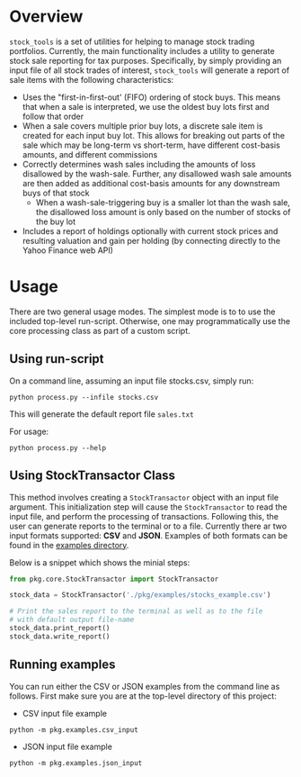 # Overview

`stock_tools` is a set of utilities for helping to manage stock trading portfolios. Currently, the main functionality includes a utility to generate stock sale reporting for tax purposes. Specifically, by simply providing an input file of all stock trades of interest, `stock_tools` will generate a report of sale items with the following characteristics:
- Uses the "first-in-first-out' (FIFO) ordering of stock buys. This means that when a sale is interpreted, we use the oldest buy lots first and follow that order
- When a sale covers multiple prior buy lots, a discrete sale item is created for each input buy lot. This allows for breaking out parts of the sale which may be long-term vs short-term, have different cost-basis amounts, and different commissions
- Correctly determines wash sales including the amounts of loss disallowed by the wash-sale. Further, any disallowed wash sale amounts are then added as additional cost-basis amounts for any downstream buys of that stock
    - When a wash-sale-triggering buy is a smaller lot than the wash sale, the disallowed loss amount is only based on the number of stocks of the buy lot
- Includes a report of holdings optionally with current stock prices and resulting valuation and gain per holding (by connecting directly to the Yahoo Finance web API)

# Usage
There are two general usage modes. The simplest mode is to to use the included top-level run-script. Otherwise, one may programmatically use the core processing class as part of a custom script.

## Using run-script
On a command line, assuming an input file stocks.csv, simply run:
```
python process.py --infile stocks.csv
```
This will generate the default report file `sales.txt`

For usage:
```
python process.py --help
```

## Using StockTransactor Class
This method involves creating a `StockTransactor` object with an input file argument. This initialization step will cause the `StockTransactor` to read the input file, and perform the processing of transactions. Following this, the user can generate reports to the terminal or to a file. Currently there ar two input formats supported: **CSV** and **JSON**. Examples of both formats can be found in the [examples directory](./pkg/examples/).

Below is a snippet which shows the minial steps:
```python
from pkg.core.StockTransactor import StockTransactor

stock_data = StockTransactor('./pkg/examples/stocks_example.csv')

# Print the sales report to the terminal as well as to the file
# with default output file-name
stock_data.print_report()
stock_data.write_report()
```

## Running examples
You can run either the CSV or JSON examples from the command line as follows. First make sure you are at the top-level directory of this project:

- CSV input file example
```
python -m pkg.examples.csv_input
```
- JSON input file example
```
python -m pkg.examples.json_input
```
